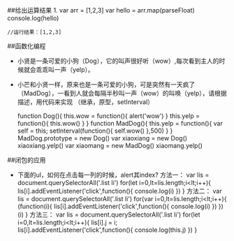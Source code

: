 ##给出运算结果
	1.
	var arr = [1,2,3]
	var hello = arr.map(parseFloat)
	console.log(hello)

	//运行结果：[1,2,3]

##函数化编程
* 小贤是一条可爱的小狗（Dog），它的叫声很好听（wow）,每次看到主人的时候就会乖乖叫一声（yelp）。
* 小芒和小贤一样，原来也是一条可爱的小狗，可是突然有一天疯了（MadDog），一看到人就会每隔半秒叫一声（wow）的叫唤（yelp），请根据描述，用代码来实现 （继承，原型，setInterval）

	function Dog(){
		this.wow = function(){
			alert('wow')
		}
		this.yelp = function(){
			this.wow()
		}
	}
	function MadDog(){
		this.yelp = function(){
			var self = this;
			setInterval(function(){
				self.wow()
			},500)
		}
	}
	MadDog.prototype = new Dog()
	var xiaoxiang = new Dog()
	xiaoxiang.yelp()
	var xiaomang = new MadDog()
	xiaomang.yelp()

##闭包的应用
* 下面的ul，如何在点击每一列的时候，alert其index?
	方法一：
	var lis = document.querySelectorAll('.list li')
	for(let i=0,lt=lis.length;i<lt;i++){
		lis[i].addEventListener('click',function(){
			console.log(i)
		})
	}
	方法二：
	var lis = document.querySelectorAll('.list li')
	for(var i=0,lt=lis.length;i<lt;i++){
		(function(i){
			lis[i].addEventListener('click',function(){
				console.log(i)
			})
		})(i)
	}
	方法三：
	var lis = document.querySelectorAll('.list li')
	for(let i=0,lt=lis.length;i<lt;i++){
		lis[i].j = i;
		lis[i].addEventListener('click',function(){
			console.log(this.j)
		})
	}